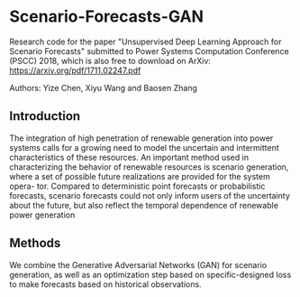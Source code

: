 # Scenario-Forecasts-GAN
Research code for the paper "Unsupervised Deep Learning Approach for Scenario Forecasts" submitted to Power Systems Computation Conference (PSCC) 2018, which is also free to download on ArXiv:
https://arxiv.org/pdf/1711.02247.pdf

Authors: Yize Chen, Xiyu Wang and Baosen Zhang

## Introduction
The integration of high penetration of renewable generation into  power  systems  calls  for  a  growing  need  to  model  the uncertain  and  intermittent characteristics of these resources. An  important  method  used  in  characterizing  the  behavior  of renewable  resources  is scenario  generation,  where a set of possible future realizations are provided for the system opera-
tor. Compared to deterministic point forecasts or probabilistic forecasts, scenario forecasts could not only inform users of the uncertainty about the future, but also reflect the temporal dependence  of  renewable  power  generation

## Methods
We combine the Generative Adversarial Networks (GAN) for scenario generation, as well as an optimization step based on specific-designed loss to make forecasts based on historical observations.
